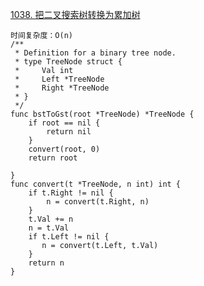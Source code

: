 [1038. 把二叉搜索树转换为累加树](https://leetcode-cn.com/problems/binary-search-tree-to-greater-sum-tree/)
```golang
时间复杂度：O(n)
/**
 * Definition for a binary tree node.
 * type TreeNode struct {
 *     Val int
 *     Left *TreeNode
 *     Right *TreeNode
 * }
 */
func bstToGst(root *TreeNode) *TreeNode {
    if root == nil {
        return nil
    }
    convert(root, 0)
    return root

}
func convert(t *TreeNode, n int) int {
    if t.Right != nil {
        n = convert(t.Right, n)
    }
    t.Val += n
    n = t.Val
    if t.Left != nil {
       n = convert(t.Left, t.Val)
    }
    return n
}
```
